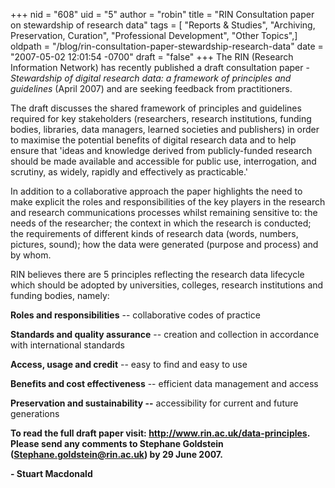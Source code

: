 +++
nid = "608"
uid = "5"
author = "robin"
title = "RIN Consultation paper on stewardship of research data"
tags = [ "Reports & Studies", "Archiving, Preservation, Curation", "Professional Development", "Other Topics",]
oldpath = "/blog/rin-consultation-paper-stewardship-research-data"
date = "2007-05-02 12:01:54 -0700"
draft = "false"
+++
The RIN (Research Information Network) has recently published a draft
consultation paper - *Stewardship of digital research data: a framework
of principles and guidelines* (April 2007) and are seeking feedback from
practitioners.

The draft discusses the shared framework of principles and guidelines
required for key stakeholders (researchers, research institutions,
funding bodies, libraries, data managers, learned societies and
publishers) in order to maximise the potential benefits of digital
research data and to help ensure that 'ideas and knowledge derived from
publicly-funded research should be made available and accessible for
public use, interrogation, and scrutiny, as widely, rapidly and
effectively as practicable.'

In addition to a collaborative approach the paper highlights the need to
make explicit the roles and responsibilities of the key players in the
research and research communications processes whilst remaining
sensitive to: the needs of the researcher; the context in which the
research is conducted; the requirements of different kinds of research
data (words, numbers, pictures, sound); how the data were generated
(purpose and process) and by whom.

RIN believes there are 5 principles reflecting the research data
lifecycle which should be adopted by universities, colleges, research
institutions and funding bodies, namely:

**Roles and responsibilities** -- collaborative codes of practice

**Standards and quality assurance** -- creation and collection in
accordance with international standards

**Access, usage and credit** -- easy to find and easy to use

**Benefits and cost effectiveness** -- efficient data management and
access

**Preservation and sustainability --** accessibility for current and
future generations

**To read the full draft paper visit:
<http://www.rin.ac.uk/data-principles>. Please send any comments to
Stephane Goldstein (<Stephane.goldstein@rin.ac.uk>) by 29 June 2007.**

**- Stuart Macdonald**
